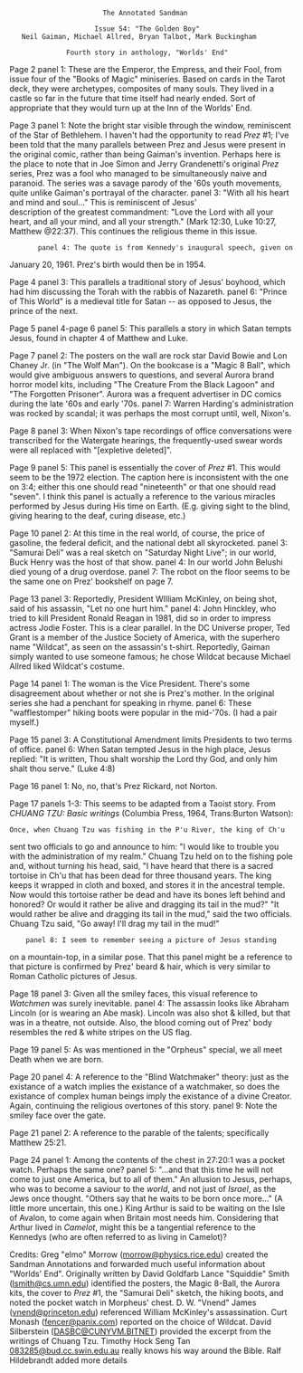                            The Annotated Sandman

                         Issue 54: "The Golden Boy"
       Neil Gaiman, Michael Allred, Bryan Talbot, Mark Buckingham

                  Fourth story in anthology, "Worlds' End"

Page 2 panel 1: These are the Emperor, the Empress, and their Fool, from
issue four of the "Books of Magic" miniseries.  Based on cards in the Tarot
deck, they were archetypes, composites of many souls. They lived in a castle
so far in the future that time itself had nearly ended. Sort of appropriate 
that they would turn up at the Inn of the Worlds' End.

Page 3 panel 1: Note the bright star visible through the window, reminiscent
of the Star of Bethlehem. I haven't had the opportunity to read _Prez_ #1;
I've been told that the many parallels between Prez and Jesus were present
in the original comic, rather than being Gaiman's invention.
	Perhaps here is the place to note that in Joe Simon and
Jerry Grandenetti's original _Prez_ series, Prez was a fool who managed
to be simultaneously naive and paranoid. The series was a savage parody
of the '60s youth movements, quite unlike Gaiman's portrayal of the
character.
           panel 3:
"With all his heart and mind and soul..." This is reminiscent of Jesus'                               
description of the greatest commandment: "Love the Lord with all your                                 
heart, and all your mind, and all your strength." (Mark 12:30, Luke 10:27, 
Matthew @22:37).
This continues the religious theme in this issue.                                                     

           panel 4: The quote is from Kennedy's inaugural speech, given on
January 20, 1961. Prez's birth would then be in 1954.

Page 4 panel 3: This parallels a traditional story of Jesus' boyhood, which
had him discussing the Torah with the rabbis of Nazareth.
       	   panel 6: "Prince of This World" is a medieval title for Satan -- as
opposed to Jesus, the prince of the next.

Page 5 panel 4-page 6 panel 5: This parallels a story in which Satan tempts
Jesus, found in chapter 4 of Matthew and Luke.

Page 7 panel 2: The posters on the wall are rock star David Bowie and
Lon Chaney Jr. (in "The Wolf Man"). On the bookcase is a "Magic 8 Ball", which
would give ambiguous answers to questions, and several Aurora brand horror
model kits, including "The Creature From the Black Lagoon" and "The Forgotten
Prisoner". Aurora was a frequent advertiser in DC comics during the late
'60s and early '70s.
 	  panel 7: Warren Harding's administration was rocked by scandal; it
was perhaps the most corrupt until, well, Nixon's.

Page 8 panel 3: When Nixon's tape recordings of office conversations were
transcribed for the Watergate hearings, the frequently-used swear words
were all replaced with "[expletive deleted]".

Page 9 panel 5: This panel is essentially the cover of _Prez_ #1. This would
seem to be the 1972 election. The caption here is inconsistent with the one
on 3:4; either this one should read "nineteenth" or that one should read 
"seven".
I think this panel is actually a reference to the
various miracles performed by Jesus during His time on Earth. (E.g.
giving sight to the blind, giving hearing to the deaf, curing disease,
etc.)

Page 10 panel 2: At this time in the real world, of course, the price of 
gasoline, the federal deficit, and the national debt all skyrocketed.
        panel 3: "Samurai Deli" was a real sketch on "Saturday Night Live"; 
in our world, Buck Henry was the host of that show.
        panel 4: In our world John Belushi died young of a drug overdose.
        panel 7: The robot on the floor seems to be the same one on Prez' 
                 bookshelf on page 7.

Page 13 panel 3: Reportedly, President WIlliam McKinley, on being shot,
said of his assassin, "Let no one hurt him."
	    panel 4: John Hinckley, who tried to kill President Ronald Reagan
in 1981, did so in order to impress actress Jodie Foster. This is a clear
parallel. In the DC Universe proper, Ted Grant is a member of the Justice
Society of America, with the superhero name "Wildcat", as seen on the
assassin's t-shirt. Reportedly, Gaiman simply wanted to use someone famous;
he chose Wildcat because Michael Allred liked Wildcat's costume.

Page 14 panel 1: The woman is the Vice President. There's some disagreement
about whether or not she is Prez's mother. In the original series she had a 
penchant for speaking in rhyme.
             panel 6: These "wafflestomper" hiking boots were popular in the
mid-'70s. (I had a pair myself.)

Page 15 panel 3: A Constitutional Amendment limits Presidents to two terms
of office.
             panel 6: When Satan tempted Jesus in the high place, Jesus replied:
"It is written, Thou shalt worship the Lord thy God, and only him shalt thou
serve." (Luke 4:8)

Page 16 panel 1: No, no, that's Prez Rickard, not Norton.

Page 17 panels 1-3: This seems to be adapted from a Taoist story.
 From  _CHUANG TZU: Basic writings_ (Columbia Press, 1964, Trans:Burton Watson):

    Once, when Chuang Tzu was fishing in the P'u River, the king of Ch'u
  sent two officials to go and announce to him: "I would like to trouble
  you with the administration of my realm."
    Chuang Tzu held on to the fishing pole and, without turning his head,
  said, "I have heard that there is a sacred tortoise in Ch'u that has
  been dead for three thousand years. The king keeps it wrapped in cloth
  and boxed, and stores it in the ancestral temple. Now would this tortoise
  rather be dead and have its bones left behind and honored? Or would it
  rather be alive and dragging its tail in the mud?"
    "It would rather be alive and dragging its tail in the mud," said the
  two officials.
    Chuang Tzu said, "Go away! I'll drag my tail in the mud!"

        panel 8: I seem to remember seeing a picture of Jesus standing 
on a mountain-top, in a similar pose. That this panel might be a 
reference to that picture is confirmed by Prez' beard & hair, which is 
very similar to Roman Catholic pictures of Jesus.  

Page 18 panel 3: Given all the smiley faces, this visual reference to _Watchmen_
was surely inevitable.
        panel 4: The assassin looks like Abraham Lincoln (or is wearing an Abe 
mask). Lincoln was also shot & killed, but that was in a theatre, not outside. 
Also, the blood coming out of Prez' body resembles the red & white stripes on the 
US flag.

Page 19 panel 5: As was mentioned in the "Orpheus" special, we all meet Death
when we are born. 

Page 20 panel 4: A reference to the "Blind Watchmaker" theory: just as the 
existance of a watch implies the existance of a watchmaker, so does the 
existance of complex human beings imply the existance of a divine Creator. 
Again, continuing the religious overtones of this story.
        panel 9: Note the smiley face over the gate.

Page 21 panel 2: A reference to the parable of the talents; specifically 
Matthew 25:21.

Page 24 panel 1: Among the contents of the chest in 27:20:1 was a pocket watch.
Perhaps the same one?
        panel 5: "...and that this time he will not come to just one America, 
but to all of them." An allusion to Jesus, perhaps, who was to become a saviour 
to the *world*, and not just of *Israel*, as the Jews once thought.
"Others say that he waits to be born once more..." (A little more
uncertain, this one.) King Arthur is said to be waiting on the Isle of
Avalon, to come again when Britain most needs him. Considering that
Arthur lived in *Camelot*, might this be a tangential reference to the
Kennedys (who are often referred to as living in Camelot)?


Credits:
	Greg "elmo" Morrow (morrow@physics.rice.edu) created the Sandman
Annotations and forwarded much useful information about "Worlds' End".
        Originally written by David Goldfarb
	Lance "Squiddie" Smith (lsmith@cs.umn.edu) identified the posters,
the Magic 8-Ball, the Aurora kits, the cover to _Prez_ #1, the "Samurai Deli"
sketch, the hiking boots, and noted the pocket watch in Morpheus' chest.
	D. W. "Vnend" James (vnend@princeton.edu) referenced William McKinley's
assassination.
	Curt Monash (fencer@panix.com) reported on the choice of Wildcat.
	David Silberstein (DASBC@CUNYVM.BITNET) provided the excerpt from
the writings of Chuang Tzu.
        Timothy Hock Seng Tan <083285@bud.cc.swin.edu.au> really knows his way around the Bible.
        Ralf Hildebrandt added more details
